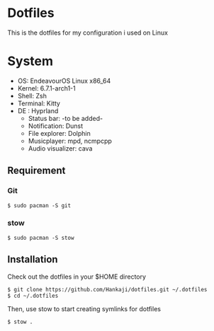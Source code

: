 # Dotfiles

This is the dotfiles for my configuration i used on Linux

# System

- OS: EndeavourOS Linux x86_64
- Kernel: 6.7.1-arch1-1
- Shell: Zsh
- Terminal: Kitty
- DE : Hyprland
    - Status bar: -to be added-
    - Notification: Dunst
    - File explorer: Dolphin
    - Musicplayer: mpd, ncmpcpp
    - Audio visualizer: cava

## Requirement

### Git

```
$ sudo pacman -S git
```

### stow

```
$ sudo pacman -S stow
```

## Installation

Check out the dotfiles in your $HOME directory

```
$ git clone https://github.com/Hankaji/dotfiles.git ~/.dotfiles
$ cd ~/.dotfiles
```

Then, use stow to start creating symlinks for dotfiles

```
$ stow .
```
